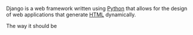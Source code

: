 Django is a web framework written using [Python](/wiki/Python) that allows for the design of web applications that generate [HTML](/wiki/HTML) dynamically.

The way it should be

